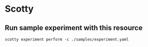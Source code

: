 Scotty
======

Run sample experiment with this resource
----------------------------------------

    scotty experiment perform -c ./samples/experiment.yaml
